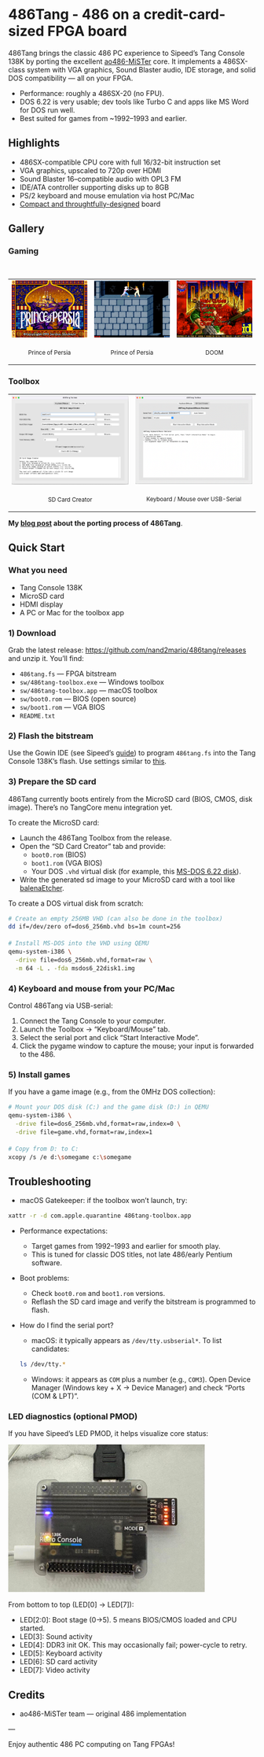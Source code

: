 # 486Tang - 486 on a credit-card-sized FPGA board

486Tang brings the classic 486 PC experience to Sipeed’s Tang Console 138K by porting the excellent [ao486-MiSTer](https://github.com/MiSTer-devel/ao486_MiSTer) core. It implements a 486SX-class system with VGA graphics, Sound Blaster audio, IDE storage, and solid DOS compatibility — all on your FPGA.

- Performance: roughly a 486SX-20 (no FPU).
- DOS 6.22 is very usable; dev tools like Turbo C and apps like MS Word for DOS run well.
- Best suited for games from ~1992–1993 and earlier.

## Highlights

- 486SX-compatible CPU core with full 16/32-bit instruction set
- VGA graphics, upscaled to 720p over HDMI
- Sound Blaster 16–compatible audio with OPL3 FM
- IDE/ATA controller supporting disks up to 8GB
- PS/2 keyboard and mouse emulation via host PC/Mac
- [Compact and throughtfully-designed](doc/tangconsole.jpeg) board

## Gallery

### Gaming

<table>
<tr>
<td width="33%">
<a href="doc/prince_of_persia.jpg"><img src="doc/prince_of_persia.jpg" alt="Prince of Persia" width="100%"></a>
<p align="center"><sub>Prince of Persia</sub></p>
</td>
<td width="33%">
<a href="doc/prince_of_persia2.jpg"><img src="doc/prince_of_persia2.jpg" alt="Prince of Persia" width="100%"></a>
<p align="center"><sub>Prince of Persia</sub></p>
</td>
<td width="33%">
<a href="doc/doom.jpg"><img src="doc/doom.jpg" alt="DOOM" width="100%"></a>
<p align="center"><sub>DOOM</sub></p>
</td>
&nbsp;
</tr>
</table>

### Toolbox

<table>
<tr>
<td width="50%">
<a href="doc/sdcard_creator.png"><img src="doc/sdcard_creator.png" alt="SD Card Creator" width="100%"></a>
<p align="center"><sub>SD Card Creator</sub></p>
 </td>
<td width="50%">
<a href="doc/key_mouse.png"><img src="doc/key_mouse.png" alt="Keyboard/Mouse Emulator" width="100%"></a>
<p align="center"><sub>Keyboard / Mouse over USB-Serial</sub></p>
 </td>
</tr>
</table>

**My [blog post](https://nand2mario.github.io/posts/2025/486tang_486_on_a_credit_card_size_fpga_board/) about the porting process of 486Tang**.

## Quick Start

### What you need
- Tang Console 138K
- MicroSD card
- HDMI display
- A PC or Mac for the toolbox app

### 1) Download
Grab the latest release: https://github.com/nand2mario/486tang/releases and unzip it. You’ll find:
- `486tang.fs` — FPGA bitstream
- `sw/486tang-toolbox.exe` — Windows toolbox
- `sw/486tang-toolbox.app` — macOS toolbox
- `sw/boot0.rom` — BIOS (open source)
- `sw/boot1.rom` — VGA BIOS
- `README.txt`

### 2) Flash the bitstream
Use the Gowin IDE (see Sipeed’s [guide](https://wiki.sipeed.com/hardware/en/tang/tang-console/mega-console.html)) to program `486tang.fs` into the Tang Console 138K’s flash. Use settings similar to [this](doc/flash.png).

### 3) Prepare the SD card
486Tang currently boots entirely from the MicroSD card (BIOS, CMOS, disk image). There’s no TangCore menu integration yet.

To create the MicroSD card:
- Launch the 486Tang Toolbox from the release.
- Open the “SD Card Creator” tab and provide:
  - `boot0.rom` (BIOS)
  - `boot1.rom` (VGA BIOS)
  - Your DOS `.vhd` virtual disk (for example, this [MS-DOS 6.22 disk](https://github.com/nand2mario/486tang/releases/download/v0.1/dos6_256mb.vhd.zip)).
- Write the generated sd image to your MicroSD card with a tool like [balenaEtcher](https://etcher.balena.io/).

To create a DOS virtual disk from scratch:
```bash
# Create an empty 256MB VHD (can also be done in the toolbox)
dd if=/dev/zero of=dos6_256mb.vhd bs=1m count=256

# Install MS-DOS into the VHD using QEMU
qemu-system-i386 \
  -drive file=dos6_256mb.vhd,format=raw \
  -m 64 -L . -fda msdos6_22disk1.img
```

### 4) Keyboard and mouse from your PC/Mac
Control 486Tang via USB-serial:
1. Connect the Tang Console to your computer.
2. Launch the Toolbox → “Keyboard/Mouse” tab.
3. Select the serial port and click “Start Interactive Mode”.
4. Click the pygame window to capture the mouse; your input is forwarded to the 486.

### 5) Install games
If you have a game image (e.g., from the 0MHz DOS collection):
```bash
# Mount your DOS disk (C:) and the game disk (D:) in QEMU
qemu-system-i386 \
  -drive file=dos6_256mb.vhd,format=raw,index=0 \
  -drive file=game.vhd,format=raw,index=1

# Copy from D: to C:
xcopy /s /e d:\somegame c:\somegame
```

## Troubleshooting

- macOS Gatekeeper: if the toolbox won’t launch, try:
```bash
xattr -r -d com.apple.quarantine 486tang-toolbox.app
```

- Performance expectations:
  - Target games from 1992–1993 and earlier for smooth play.
  - This is tuned for classic DOS titles, not late 486/early Pentium software.

- Boot problems:
  - Check `boot0.rom` and `boot1.rom` versions.
  - Reflash the SD card image and verify the bitstream is programmed to flash.

- How do I find the serial port?
  - macOS: it typically appears as `/dev/tty.usbserial*`. To list candidates:
  ```bash
  ls /dev/tty.*
  ```
  - Windows: it appears as `COM` plus a number (e.g., `COM3`). Open Device Manager (Windows key + X → Device Manager) and check “Ports (COM & LPT)”.

### LED diagnostics (optional PMOD)
If you have Sipeed’s LED PMOD, it helps visualize core status:

<img src="doc/led.jpg" width=400 />

From bottom to top (LED[0] → LED[7]):
- LED[2:0]: Boot stage (0→5). 5 means BIOS/CMOS loaded and CPU started.
- LED[3]: Sound activity
- LED[4]: DDR3 init OK. This may occasionally fail; power-cycle to retry.
- LED[5]: Keyboard activity
- LED[6]: SD card activity
- LED[7]: Video activity

## Credits

- ao486-MiSTer team — original 486 implementation

—

Enjoy authentic 486 PC computing on Tang FPGAs!
